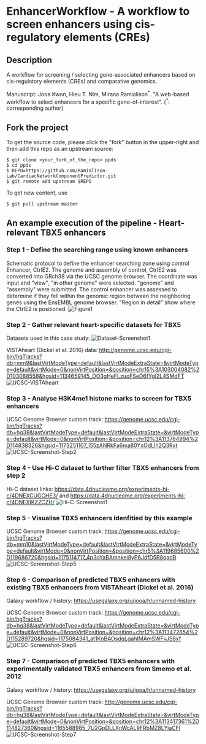 # EnhancerWorkflow -  A workflow to screen enhancers using cis-regulatory elements (CREs)
## Description
A workflow for screening / selecting gene-associated enhancers based on cis-regulatory elements (CREs) and comparative genomics.

Manuscript: Jooa Kwon, Hieu T. Nim, Mirana Ramialison<sup>*</sup>. "A web-based workflow to select enhancers for a specific gene-of-interest". (<sup>\*</sup>: corresponding author)

## Fork the project
To get the source code, please click the "fork" button in the upper-right and then add this repo as an upstream source:

````
$ git clone <your_fork_of_the_repo> ppds
$ cd ppds
$ REPO=https://github.com/Ramialison-Lab/CardiacNetworkComponentPredictor.git
$ git remote add upstream $REPO
````

To get new content, use 
````
$ git pull upstream master 
````

## An example execution of the pipeline - Heart-relevant TBX5 enhancers

### Step 1 - Define the searching range using known enhancers
Schematic protocol to define the enhancer searching zone using control Enhancer, CtrlE2. The genome and assembly of control, CtrlE2 was converted into GRch38 via the UCSC genome browser. The coordinate was input and "view", "in other genome" were selected.  "genome" and "assembly" were submitted. The control enhancer was assessed to determine if they fell within the genomic region between the neighboring genes using the EnsEMBL genome browser. "Region in detail" show where the CtrlE2 is positioned.
![Figure1](https://github.com/Ramialison-Lab/EnhancerWorkflow/raw/main/images/Figure1.png)


### Step 2 - Gather relevant heart-specific datasets for TBX5
Datasets used in this case study:
![Dataset-Screenshot1](https://github.com/Ramialison-Lab/EnhancerWorkflow/raw/main/images/Dataset-Screenshot1.png)

VISTAheart (Dickel et al. 2016) data: http://genome.ucsc.edu/cgi-bin/hgTracks?db=mm9&lastVirtModeType=default&lastVirtModeExtraState=&virtModeType=default&virtMode=0&nonVirtPosition=&position=chr15%3A103004082%2D103088558&hgsid=1134659145_DO3gHeFLzuoFSeD6fYgl2L4SMdFT
![UCSC-VISTAheart](https://github.com/Ramialison-Lab/EnhancerWorkflow/raw/main/images/UCSC-VISTAheart.png)

### Step 3 - Analyse H3K4me1 histone marks to screen for TBX5 enhancers
UCSC Genome Browser custom track: https://genome.ucsc.edu/cgi-bin/hgTracks?db=hg38&lastVirtModeType=default&lastVirtModeExtraState=&virtModeType=default&virtMode=0&nonVirtPosition=&position=chr12%3A113764994%2D114838326&hgsid=1173251107_I55zANRkFa6ma80YxOdLIh2Q3Rxt
![UCSC-Screenshot-Step2](https://github.com/Ramialison-Lab/EnhancerWorkflow/raw/main/images/UCSC-Screenshot-Step2.png)

### Step 4 - Use Hi-C dataset to further filter TBX5 enhancers from step 2
Hi-C dataset links: https://data.4dnucleome.org/experiments-hi-c/4DNEXCUGCHE3/ and https://data.4dnucleome.org/experiments-hi-c/4DNEXIKZZCZH/
![Hi-C-Screenshot1](https://github.com/Ramialison-Lab/EnhancerWorkflow/raw/main/images/Hi-C-Screenshot1.png)

### Step 5 - Visualise TBX5 enhancers idenfitied by this example 
UCSC Genome Browser custom track: https://genome.ucsc.edu/cgi-bin/hgTracks?db=mm10&lastVirtModeType=default&lastVirtModeExtraState=&virtModeType=default&virtMode=0&nonVirtPosition=&position=chr5%3A119685600%2D119686720&hgsid=1175114717_4p3oYaBAmnkej8yP6JdfD5R8qadB
![UCSC-Screenshot-Step5](https://github.com/Ramialison-Lab/EnhancerWorkflow/raw/main/images/UCSC-Screenshot-Step5.png)

### Step 6 - Comparison of predicted TBX5 enhancers with existing TBX5 enhancers from VISTAheart (Dickel et al. 2016)
Galaxy workflow / history: https://usegalaxy.org/u/jooa/h/unnamed-history


UCSC Genome Browser custom track: https://genome.ucsc.edu/cgi-bin/hgTracks?db=hg38&lastVirtModeType=default&lastVirtModeExtraState=&virtModeType=default&virtMode=0&nonVirtPosition=&position=chr12%3A113472654%2D115289720&hgsid=1175084341_at1KnBAOsdqLgahIMAmSWFvJS8xf
![UCSC-Screenshot-Step6](https://github.com/Ramialison-Lab/EnhancerWorkflow/raw/main/images/UCSC-Screenshot-Step6.png)

### Step 7 - Comparison of predicted TBX5 enhancers with experimentally validated TBX5 enhancers from Smemo et al. 2012
Galaxy workflow / history: https://usegalaxy.org/u/jooa/h/unnamed-history


UCSC Genome Browser custom track: http://genome.ucsc.edu/cgi-bin/hgTracks?db=hg38&lastVirtModeType=default&lastVirtModeExtraState=&virtModeType=default&virtMode=0&nonVirtPosition=&position=chr12%3A113417361%2D114827360&hgsid=1165588985_7U2GpDLLXnWcAL9FRbMZ8LYiaCFl
![UCSC-Screenshot-Step7](https://github.com/Ramialison-Lab/EnhancerWorkflow/raw/main/images/UCSC-Screenshot-Step7.png)

	